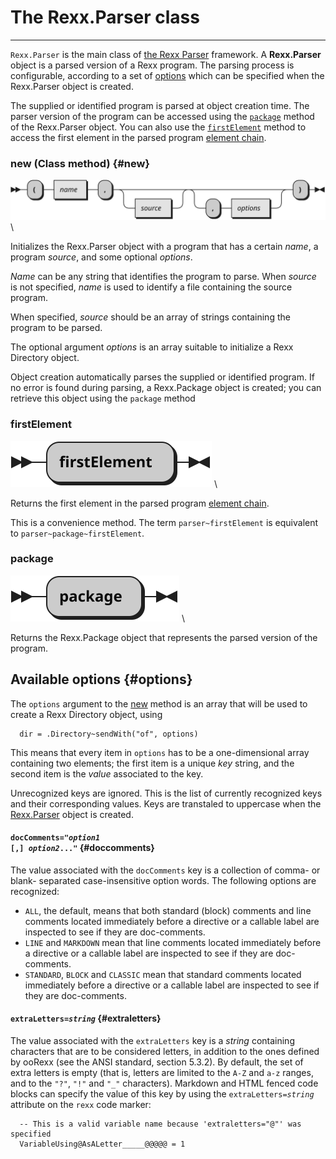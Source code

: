 The Rexx.Parser class
=====================

--------------------------------------

`Rexx.Parser` is the main class of [the Rexx Parser](/rexx.parser/) framework.
A **Rexx.Parser** object is a parsed version of a Rexx program.
The parsing process is configurable, according to a set of [options](#options)
which can be specified when the Rexx.Parser object is created.

The supplied or identified program is parsed at object creation time.
The parser version of the program can be accessed using the
[`package`](#package) method of the Rexx.Parser object.
You can also use the [`firstElement`](#firstElement) method to access the
first element in the parsed program [element chain](/rexx.parser/doc/glossary/#element-chain).

### new (Class method) {#new}

![new](./Rexx.Parser.new.svg) \

Initializes the Rexx.Parser object with a program that has
a certain *name*, a program *source*, and some optional *options*.

*Name* can be any string that identifies the program to parse.
When *source* is not specified, *name* is used to identify
a file containing the source program.

When specified, *source* should be an array of strings containing
the program to be parsed.

The optional argument *options* is an array suitable to
initialize a Rexx Directory object.

Object creation automatically parses the supplied or identified
program. If no error is found during parsing, a Rexx.Package object
is created; you can retrieve this object using the `package` method

### firstElement

![firstElement](./Rexx.Parser.firstElement.svg) \

Returns the first element in the parsed program
[element chain](/rexx.parser/doc/glossary/#element-chain).

This is a convenience method. The term `parser~firstElement` is
equivalent to `parser~package~firstElement`.

### package

![package](./Rexx.Parser.package.svg) \

Returns the Rexx.Package object that represents the parsed version
of the program.

Available options {#options}
-----------------

The `options` argument to the [new](#new) method is
an array that will be used to create a Rexx Directory object,
using

```rexx
  dir = .Directory~sendWith("of", options)
```

This means that every item in `options` has to be a
one-dimensional array containing two elements; the first
item is a unique *key* string, and the second item is
the *value* associated to the key.

Unrecognized keys are ignored. This is the list of
currently recognized keys and their corresponding values.
Keys are transtaled to uppercase when the [Rexx.Parser](.)
object is created.

#### <code>docComments="<em>option1</em> [,] <em>option2</em>..."</code> {#doccomments}

The value associated with the `docComments` key is a collection
of comma- or blank- separated case-insensitive option words.
The following options are recognized:

- `ALL`, the default, means that both standard (block) comments
  and line comments located immediately before a directive
  or a callable label are inspected to see if they are doc-comments.
- `LINE` and `MARKDOWN` mean that line comments located immediately
  before a directive or a callable label are inspected to see
  if they are doc-comments.
- `STANDARD`, `BLOCK` and `CLASSIC` mean that standard comments
  located immediately before a directive or a callable label
  are inspected to see if they are doc-comments.

#### <code>extraLetters=<em>string</em></code> {#extraletters}

The value associated with the `extraLetters` key is a *string*
containing characters that are to be considered letters,
in addition to the ones defined by ooRexx (see the ANSI
standard, section 5.3.2). By default, the set of extra letters
is empty (that is, letters are limited to the `A-Z` and
`a-z` ranges, and to the `"?"`, `"!"` and `"_"` characters).
Markdown and HTML fenced code blocks can specify the value
of this key by using the <code>extraLetters=<em>string</em></code>
attribute on the `rexx` code marker:

```rexx {extraletters="@"}
  -- This is a valid variable name because 'extraletters="@"' was specified
  VariableUsing@AsALetter_____@@@@@ = 1
```
